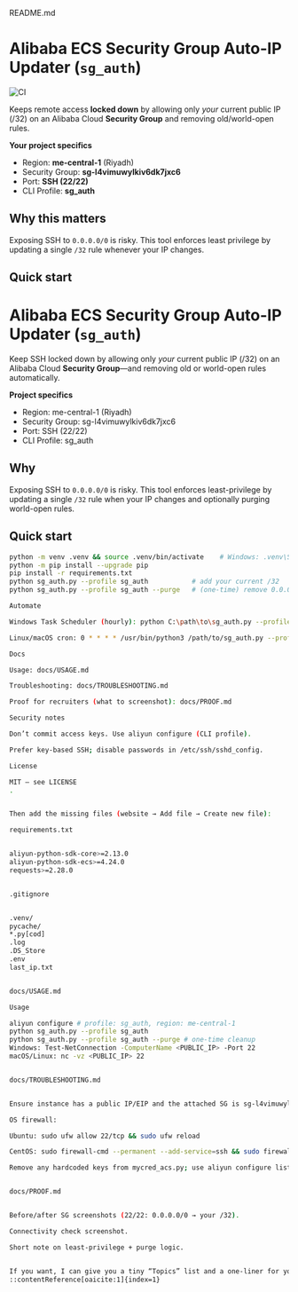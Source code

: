 README.md

# Alibaba ECS Security Group Auto-IP Updater (`sg_auth`)
![CI](https://github.com/Khadnaz/automate_sg/actions/workflows/ci.yml/badge.svg)

Keeps remote access **locked down** by allowing only *your* current public IP (/32) on an Alibaba Cloud **Security Group** and removing old/world-open rules.

**Your project specifics**
- Region: **me-central-1** (Riyadh)
- Security Group: **sg-l4vimuwylkiv6dk7jxc6**
- Port: **SSH (22/22)**
- CLI Profile: **sg_auth**

## Why this matters
Exposing SSH to `0.0.0.0/0` is risky. This tool enforces least privilege by updating a single `/32` rule whenever your IP changes.

## Quick start
# Alibaba ECS Security Group Auto-IP Updater (`sg_auth`)

Keep SSH locked down by allowing only *your* current public IP (/32) on an Alibaba Cloud **Security Group**—and removing old or world-open rules automatically.

**Project specifics**
- Region: me-central-1 (Riyadh)
- Security Group: sg-l4vimuwylkiv6dk7jxc6
- Port: SSH (22/22)
- CLI Profile: sg_auth

## Why
Exposing SSH to `0.0.0.0/0` is risky. This tool enforces least-privilege by updating a single `/32` rule when your IP changes and optionally purging world-open rules.

## Quick start
```bash
python -m venv .venv && source .venv/bin/activate    # Windows: .venv\Scripts\activate
python -m pip install --upgrade pip
pip install -r requirements.txt
python sg_auth.py --profile sg_auth           # add your current /32
python sg_auth.py --profile sg_auth --purge   # (one-time) remove 0.0.0.0/0 on 22

Automate

Windows Task Scheduler (hourly): python C:\path\to\sg_auth.py --profile sg_auth

Linux/macOS cron: 0 * * * * /usr/bin/python3 /path/to/sg_auth.py --profile sg_auth

Docs

Usage: docs/USAGE.md

Troubleshooting: docs/TROUBLESHOOTING.md

Proof for recruiters (what to screenshot): docs/PROOF.md

Security notes

Don’t commit access keys. Use aliyun configure (CLI profile).

Prefer key-based SSH; disable passwords in /etc/ssh/sshd_config.

License

MIT — see LICENSE
.


Then add the missing files (website → Add file → Create new file):

requirements.txt


aliyun-python-sdk-core>=2.13.0
aliyun-python-sdk-ecs>=4.24.0
requests>=2.28.0


.gitignore


.venv/
pycache/
*.py[cod]
.log
.DS_Store
.env
last_ip.txt


docs/USAGE.md

Usage

aliyun configure # profile: sg_auth, region: me-central-1
python sg_auth.py --profile sg_auth
python sg_auth.py --profile sg_auth --purge # one-time cleanup
Windows: Test-NetConnection -ComputerName <PUBLIC_IP> -Port 22
macOS/Linux: nc -vz <PUBLIC_IP> 22


docs/TROUBLESHOOTING.md


Ensure instance has a public IP/EIP and the attached SG is sg-l4vimuwylkiv6dk7jxc6 in me-central-1.

OS firewall:

Ubuntu: sudo ufw allow 22/tcp && sudo ufw reload

CentOS: sudo firewall-cmd --permanent --add-service=ssh && sudo firewall-cmd --reload

Remove any hardcoded keys from mycred_acs.py; use aliyun configure list.


docs/PROOF.md


Before/after SG screenshots (22/22: 0.0.0.0/0 → your /32).

Connectivity check screenshot.

Short note on least-privilege + purge logic.


If you want, I can give you a tiny “Topics” list and a one-liner for your CV once you push those files.
::contentReference[oaicite:1]{index=1}
